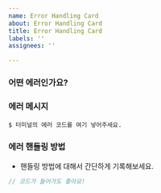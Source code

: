 ```yaml
---
name: Error Handling Card
about: Error Handling Card
title: Error Handling Card
labels: ''
assignees: ''

---
```


### 어떤 에러인가요?

### 에러 메시지
```shell
$ 터미널의 에러 코드를 여기 넣어주세요.
```

### 에러 핸들링 방법
* 핸들링 방법에 대해서 간단하게 기록해보세요.

```js
// 코드가 들어가도 좋아요!
```
